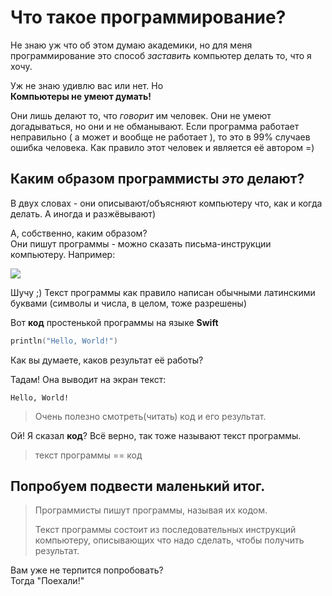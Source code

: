# Что такое программирование?

Не знаю уж что об этом думаю академики, но для меня программирование это способ *заставить* компьютер делать то, что я хочу.

Уж не знаю удивлю вас или нет. Но   
**Компьютеры не умеют думать!**

Они лишь делают то, что *говорит* им человек. Они не умеют догадываться, но они и не обманывают. Если программа работает неправильно ( а может и вообще не работает ), то это в 99% случаев ошибка человека. Как правило этот человек и является её автором =)

## Каким образом программисты *это* делают? 
В двух словах - они описывают/объясняют компьютеру что, как и когда делать. А иногда и разжёвывают)

А, собственно, каким образом?  
Они пишут программы - можно сказать письма-инструкции компьютеру. Например:

![](http://static.fjcdn.com/pictures/Can+i+touch+your+butt+in+elvish_4028d1_4310327.png)

Шучу ;) Текст программы как правило написан обычными латинскими буквами (символы и числа, в целом, тоже разрешены)

Вот **код** простенькой программы на языке **Swift**
```swift
println("Hello, World!")
```

Как вы думаете, каков результат её работы?

Тадам!
Она выводит на экран текст:
```
Hello, World!
```

> Очень полезно смотреть(читать) код и его результат.

Ой! Я сказал **код**? Всё верно, так тоже называют текст программы.

> текст программы == код

## Попробуем подвести маленький итог.

> Программисты пишут программы, называя их кодом.  
>   
> Текст программы состоит из последовательных инструкций компьютеру, описывающих что надо сделать, чтобы получить результат.

Вам уже не терпится попробовать?  
Тогда "Поехали!"
